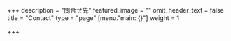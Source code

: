 +++
description = "問合せ先"
featured_image = ""
omit_header_text = false
title = "Contact"
type = "page"
[menu."main: {}"]
weight = 1

+++
